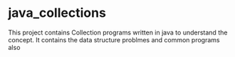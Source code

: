 # java_collections


This project contains Collection programs written in java to understand the concept.
It contains the data structure problmes and common programs also
